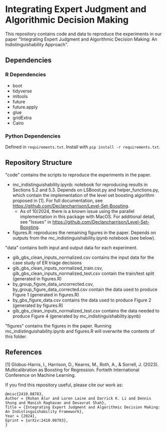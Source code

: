 # Integrating Expert Judgment and Algorithmic Decision Making

This repository contains code and data to reproduce the experiments in our paper "Integrating Expert Judgment and Algorithmic Decision Making: An Indistinguishability Approach".

## Dependencies

### R Dependencies
- boot
- tidyverse
- mltools
- future
- future.apply
- glue
- gridExtra
- Cairo

### Python Dependencies

Defined in `requirements.txt`. Install with `pip install -r requirements.txt`.

## Repository Structure

"code" contains the scripts to reproduce the experiments in the paper.
- mc_indistinguishability.ipynb: notebook for reproducing results in Sections 5.2  and 5.3. Depends on LSBoost.py and helper_functions.py, which contain the implementation of the level set boosting algorithm proposed in [1]. For full documentation, see https://github.com/Declancharrison/Level-Set-Boosting. 
    - As of 10/2024, there is a known issue using the parallel implementation in this package with MacOS. For additional detail, see "Issues" in https://github.com/Declancharrison/Level-Set-Boosting. 
- figures.R: reproduces the remaining figures in the paper. Depends on outputs from the mc_indistinguishability.ipynb notebook (see below).

"data" contains both input and output data for each experiment.
- gib_gbs_clean_inputs_normalized.csv contains the input data for the case study of ER triage decisions
- gib_gbs_clean_inputs_normalized_train.csv, gib_gbs_clean_inputs_normalized_test.csv contain the train/test split (generated in figures.R)
- by_group_figure_data_uncorrected.csv, by_group_figure_data_corrected.csv contain the data used to produce Figure 1 (generated in figures.R)
- by_gbs_figure_data.csv contains the data used to produce Figure 2 (generated by figures.R)
- gib_gbs_clean_inputs_normalized_test.csv contains the data needed to produce Figure 4 (generated by mc_indistinguishability.ipynb)

"figures" contains the figures in the paper. Running mc_indistinguishability.ipynb and figures.R will overwrite the contents of this folder.

## References

[1] Globus-Harris, I., Harrison, D., Kearns, M., Roth, A., & Sorrell, J. (2023). Multicalibration as Boosting for Regression. Fortieth International Conference on Machine Learning.

If you find this repository useful, please cite our work as:

```
@misc{2410.08783,
Author = {Rohan Alur and Loren Laine and Darrick K. Li and Dennis Shung and Manish Raghavan and Devavrat Shah},
Title = {Integrating Expert Judgment and Algorithmic Decision Making: An Indistinguishability Framework},
Year = {2024},
Eprint = {arXiv:2410.08783},
}
```